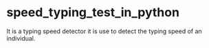 # speed_typing_test_in_python
It is a typing speed detector it is use to detect the typing speed of an individual.
